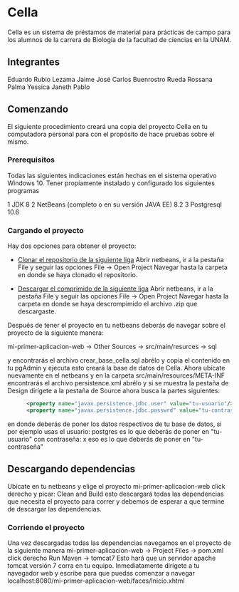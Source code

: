 # Cella

Cella es un sistema de préstamos de material para prácticas de campo para los 
alumnos de la carrera de Biología de la facultad 
de ciencias en la UNAM.


## Integrantes
Eduardo Rubio Lezama 
Jaime
José Carlos Buenrostro Rueda
Rossana Palma
Yessica Janeth Pablo

## Comenzando

El siguiente procedimiento creará una copia del proyecto Cella en tu computadora 
personal para con el propósito de hace pruebas sobre el mismo.

### Prerequisitos

Todas las siguientes indicaciones están hechas en el sistema operativo Windows 10.
Tener propiamente instalado y configurado los siguientes programas

1 JDK 8
2 NetBeans (completo o en su versión JAVA EE) 8.2
3 Postgresql 10.6

### Cargando el proyecto

Hay dos opciones para obtener el proyecto:

* [Clonar el repositorio de la siguiente liga](https://github.com/EduardoRubioLezama/Cella.git)
   Abrir netbeans, ir a la pestaña File y seguir las opciones 
	File -> Open Project 
   Navegar hasta la carpeta en donde se haya clonado el repositorio.

* [Descargar el comprimido de la siguiente liga](https://github.com/EduardoRubioLezama/Cella.git)
   Abrir netbeans, ir a la pestaña File y seguir las opciones 
	File -> Open Project 
   Navegar hasta la carpeta en donde se haya descrompimido el archivo .zip que descargaste.

Después de tener el proyecto en tu netbeans deberás de navegar sobre el proyecto
de la siguiente manera:

mi-primer-aplicacion-web -> Other Sources -> src/main/resurces -> sql 

y encontrarás el archivo crear_base_cella.sql abrélo y copia el contenido en 
tu pgAdmin y ejecuta esto creará la base de datos de Cella. Ahora ubícate nuevamente
en el netbeans y en la carpeta src/main/resources/META-INF encontrarás el archivo
persistence.xml 
abrélo y si se muestra la pestaña de Design dirígete a la pestaña de Source
ahora busca la partes siguientes:

```xml
      <property name="javax.persistence.jdbc.user" value="tu-usuario"/>
      <property name="javax.persistence.jdbc.passwrd" value="tu-contraseña"/>
```
en donde deberás de poner los datos respectivos de tu base de datos, si por ejemplo 
usas el usuario: postgres es lo que deberás de poner en "tu-usuario" 
con contraseña: x eso es lo que deberás de poner en "tu-contraseña" 

## Descargando dependencias

Ubícate en tu netbeans y elige el proyecto mi-primer-aplicacion-web
click derecho y picar: Clean and Build esto descargará todas las dependencias
que necesita el proyecto para correr y debemos de esperar a que termine de descargar
las dependencias.

### Corriendo el proyecto

Una vez descargadas todas las dependencias navegamos en el proyecto 
de la siguiente manera
mi-primer-aplicacion-web -> Project Files -> pom.xml 
click derecho Run Maven -> tomcat7
Esto hará que un servidor apache tomcat versión 7 corra en tu equipo.
Inmediatamente dirígete a tu navegador web y escribe para que puedas comenzar a navegar
localhost:8080/mi-primer-aplicacion-web/faces/Inicio.xhtml

